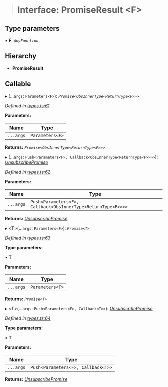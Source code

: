 > # Interface: PromiseResult <**F**>

## Type parameters

▪ **F**: *`AnyFunction`*

## Hierarchy

* **PromiseResult**

## Callable

▸ (...`args`: `Parameters<F>`): *`Promise<ObsInnerType<ReturnType<F>>>`*

*Defined in [types.ts:61](https://github.com/polkadot-js/api/blob/c790cb5/packages/api/src/types.ts#L61)*

**Parameters:**

Name | Type |
------ | ------ |
`...args` | `Parameters<F>` |

**Returns:** *`Promise<ObsInnerType<ReturnType<F>>>`*

▸ (...`args`: `Push<Parameters<F>, Callback<ObsInnerType<ReturnType<F>>>>`): *[UnsubscribePromise](../modules/_types_.md#unsubscribepromise)*

*Defined in [types.ts:62](https://github.com/polkadot-js/api/blob/c790cb5/packages/api/src/types.ts#L62)*

**Parameters:**

Name | Type |
------ | ------ |
`...args` | `Push<Parameters<F>, Callback<ObsInnerType<ReturnType<F>>>>` |

**Returns:** *[UnsubscribePromise](../modules/_types_.md#unsubscribepromise)*

▸ <**T**>(...`args`: `Parameters<F>`): *`Promise<T>`*

*Defined in [types.ts:63](https://github.com/polkadot-js/api/blob/c790cb5/packages/api/src/types.ts#L63)*

**Type parameters:**

▪ **T**

**Parameters:**

Name | Type |
------ | ------ |
`...args` | `Parameters<F>` |

**Returns:** *`Promise<T>`*

▸ <**T**>(...`args`: `Push<Parameters<F>, Callback<T>>`): *[UnsubscribePromise](../modules/_types_.md#unsubscribepromise)*

*Defined in [types.ts:64](https://github.com/polkadot-js/api/blob/c790cb5/packages/api/src/types.ts#L64)*

**Type parameters:**

▪ **T**

**Parameters:**

Name | Type |
------ | ------ |
`...args` | `Push<Parameters<F>, Callback<T>>` |

**Returns:** *[UnsubscribePromise](../modules/_types_.md#unsubscribepromise)*